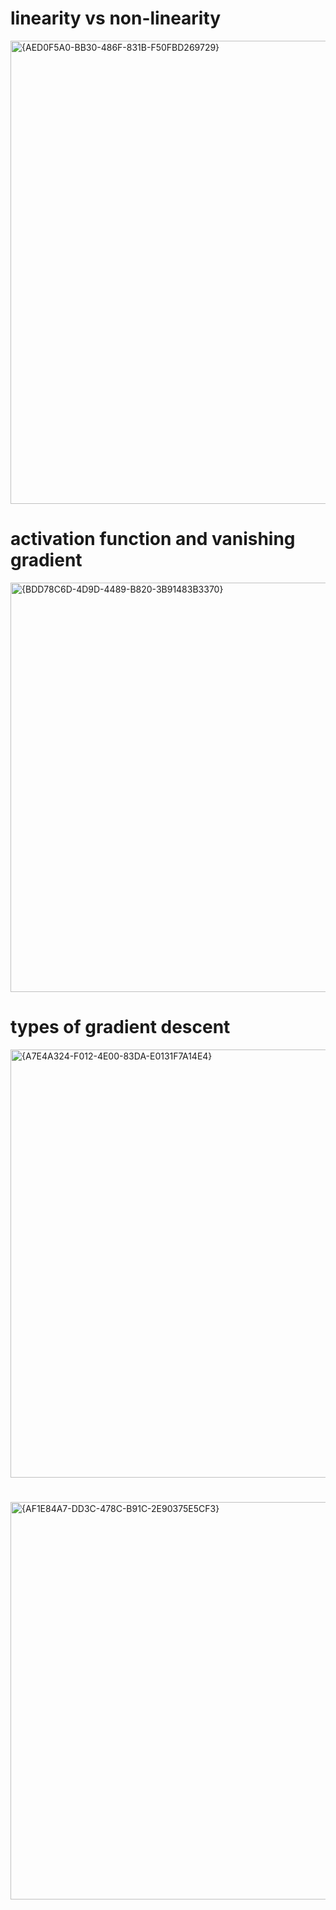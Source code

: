 # linearity vs non-linearity
<img width="1589" height="741" alt="{AED0F5A0-BB30-486F-831B-F50FBD269729}" src="https://github.com/user-attachments/assets/58b7f807-438b-4f4e-a4a3-ebf8c12a7e0b" />

# activation function and vanishing gradient
<img width="1348" height="655" alt="{BDD78C6D-4D9D-4489-B820-3B91483B3370}" src="https://github.com/user-attachments/assets/a5b8a938-b349-462d-8b96-f9e5b61dd1ce" />

# types of gradient descent
<img width="1389" height="685" alt="{A7E4A324-F012-4E00-83DA-E0131F7A14E4}" src="https://github.com/user-attachments/assets/4fca32ae-d788-4773-a0b8-99afb26e670d" />

# 
<img width="1256" height="636" alt="{AF1E84A7-DD3C-478C-B91C-2E90375E5CF3}" src="https://github.com/user-attachments/assets/b6632ef5-34d9-4a37-ad31-d9ed9f8ccaf4" />



